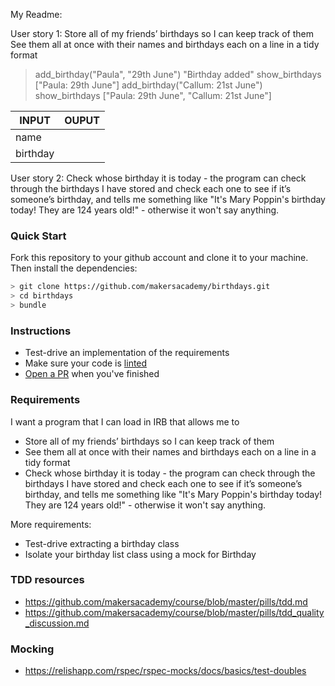 My Readme:

User story 1:
Store all of my friends’ birthdays so I can keep track of them
See them all at once with their names and birthdays each on a line in a tidy format

> add_birthday("Paula", "29th June")
> "Birthday added"
> show_birthdays
> ["Paula: 29th June"]
> add_birthday("Callum: 21st June")
> show_birthdays
> ["Paula: 29th June", "Callum: 21st June"]

|INPUT|OUPUT|
|------|------|
|name  |
|birthday |

User story 2:
Check whose birthday it is today - the program can check through the birthdays I have stored and check each one to see if it’s someone’s birthday, and tells me something like "It's Mary Poppin's birthday today! They are 124 years old!" - otherwise it won't say anything.







### Quick Start

Fork this repository to your github account and clone it to your machine. Then install the dependencies:
```bash
> git clone https://github.com/makersacademy/birthdays.git
> cd birthdays
> bundle
```

### Instructions

- Test-drive an implementation of the requirements
- Make sure your code is [linted](https://github.com/rubocop-hq/rubocop)
- [Open a PR](https://services.github.com/on-demand/github-cli/open-pull-request-github) when you've finished

### Requirements

I want a program that I can load in IRB that allows me to
- Store all of my friends’ birthdays so I can keep track of them
- See them all at once with their names and birthdays each on a line in a tidy format
- Check whose birthday it is today - the program can check through the birthdays I have stored and check each one to see if it’s someone’s birthday, and tells me something like "It's Mary Poppin's birthday today! They are 124 years old!" - otherwise it won't say anything.

More requirements:
- Test-drive extracting a birthday class
- Isolate your birthday list class using a mock for Birthday

### TDD resources

- https://github.com/makersacademy/course/blob/master/pills/tdd.md
- https://github.com/makersacademy/course/blob/master/pills/tdd_quality_discussion.md

### Mocking

- https://relishapp.com/rspec/rspec-mocks/docs/basics/test-doubles
